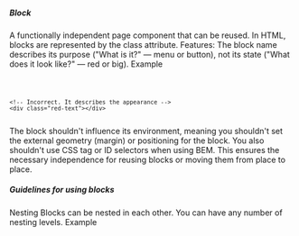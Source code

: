 
##### Block
A functionally independent page component that can be reused. In HTML, blocks are represented by the class attribute.
Features:
The block name describes its purpose ("What is it?" — menu or button), not its state ("What does it look like?" — red or big).
Example
<code>
    <!-- Correct. The `error` block is semantically meaningful -->
    <div class="error"></div>

    <!-- Incorrect. It describes the appearance -->
    <div class="red-text"></div>
</code>
The block shouldn't influence its environment, meaning you shouldn't set the external geometry (margin) or positioning for the block.
You also shouldn't use CSS tag or ID selectors when using BEM.
This ensures the necessary independence for reusing blocks or moving them from place to place.

##### Guidelines for using blocks
Nesting
Blocks can be nested in each other.
You can have any number of nesting levels.
Example
<code>
    <!-- `header` block -->
    <header class="header">
        <!-- Nested `logo` block -->
        <div class="logo"></div>
        <!-- Nested `search-form` block -->
        <form class="search-form"></form>
    </header>
</code>







